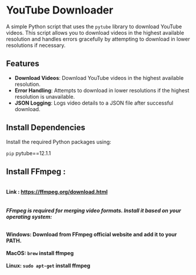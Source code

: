 # YouTube Downloader

A simple Python script that uses the `pytube` library to download YouTube videos. This script allows you to download videos in the highest available resolution and handles errors gracefully by attempting to download in lower resolutions if necessary.

## Features

- **Download Videos**: Download YouTube videos in the highest available resolution.
- **Error Handling**: Attempts to download in lower resolutions if the highest resolution is unavailable.
- **JSON Logging**: Logs video details to a JSON file after successful download.

## Install Dependencies
Install the required Python packages using:

`pip` pytube==12.1.1

## Install <b>FFmpeg<b> : 
<br>Link : https://ffmpeg.org/download.html</br><br><br>
<i>FFmpeg is required for merging video formats. Install it based on your operating system:</i><br>

<br><b>Windows</b>: Download from FFmpeg official website and add it to your PATH.</br>
<br><b>MacOS</b>: `brew` install ffmpeg</br>
<br><b>Linux</b>: `sudo apt-get` install ffmpeg<br>
